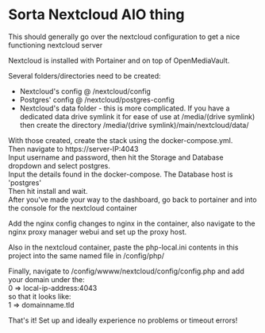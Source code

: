 # Sorta Nextcloud AIO thing

This should generally go over the nextcloud configuration to get a nice functioning nextcloud server

Nextcloud is installed with Portainer and on top of OpenMediaVault.

Several folders/directories need to be created:
  - Nextcloud's config @ /nextcloud/config
  - Postgres' config @ /nextcloud/postgres-config
  - Nextcloud's data folder - this is more complicated. If you have a dedicated data drive symlink it for ease of use at /media/(drive symlink) then create the directory     /media/(drive symlink)/main/nextcloud/data/

With those created, create the stack using the docker-compose.yml.  
Then navigate to https://server-IP:4043  
Input username and password, then hit the Storage and Database dropdown and select postgres.   
Input the details found in the docker-compose. The Database host is 'postgres'  
Then hit install and wait.  
After you've made your way to the dashboard, go back to portainer and into the console for the nextcloud container  

Add the nginx config changes to nginx in the container, also navigate to the nginx proxy manager webui and set up the proxy host.  

Also in the nextcloud container, paste the php-local.ini contents in this project into the same named file in /config/php/  

Finally, navigate to /config/wwww/nextcloud/config/config.php and add your domain under the:  
  0 => local-ip-address:4043  
  so that it looks like:  
  1 => domainname.tld  
  
That's it! Set up and ideally experience no problems or timeout errors!   

